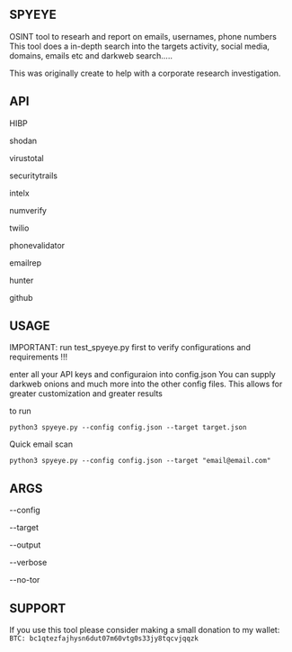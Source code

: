 ## SPYEYE

OSINT tool to researh and report on emails, usernames, phone numbers
This tool does a in-depth search into the targets activity, social media, domains, emails etc and darkweb search.....

This was originally create to help with a corporate research investigation.


## API
HIBP

shodan

virustotal

securitytrails

intelx

numverify

twilio

phonevalidator

emailrep

hunter

github

## USAGE

IMPORTANT: run test_spyeye.py first to verify configurations and requirements !!!

enter all your API keys and configuraion into config.json
You can supply darkweb onions and much more into the other config files. This allows for greater customization and greater results

to run

`python3 spyeye.py --config config.json --target target.json`

Quick email scan

`python3 spyeye.py --config config.json --target "email@email.com"`

## ARGS

--config

--target

--output

--verbose

--no-tor



## SUPPORT

If you use this tool please consider making a small donation to my wallet:
`BTC: bc1qtezfajhysn6dut07m60vtg0s33jy8tqcvjqqzk`

